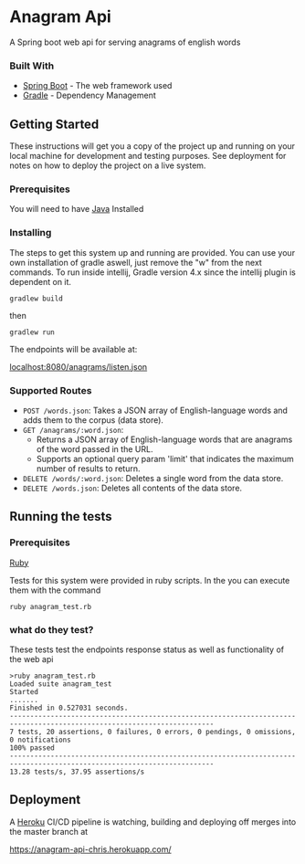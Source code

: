 # Anagram Api

A Spring boot web api for serving anagrams of english words

### Built With

* [Spring Boot](https://spring.io/) - The web framework used
* [Gradle](https://gradle.org/) - Dependency Management

## Getting Started

These instructions will get you a copy of the project up and running on your local machine for development and testing purposes. See deployment for notes on how to deploy the project on a live system.

### Prerequisites

You will need to have [Java](https://www.oracle.com/technetwork/java/javase/downloads/jdk12-downloads-5295953.html) Installed

### Installing

The steps to get this system up and running are provided. You can use your own installation of gradle aswell, just remove the "w" from the next commands.
 To run inside intellij, Gradle version 4.x since the intellij plugin is dependent on it.

```
gradlew build
```

then 
```
gradlew run
```

The endpoints will be available at:

[localhost:8080/anagrams/listen.json](localhost:8080/anagrams/listen.json)

### Supported Routes
- `POST /words.json`: Takes a JSON array of English-language words and adds them to the corpus (data store).
- `GET /anagrams/:word.json`:
  - Returns a JSON array of English-language words that are anagrams of the word passed in the URL.
  - Supports an optional query param 'limit' that indicates the maximum number of results to return.
- `DELETE /words/:word.json`: Deletes a single word from the data store.
- `DELETE /words.json`: Deletes all contents of the data store.



## Running the tests


### Prerequisites

[Ruby](https://ruby-doc.org/)


Tests for this system were provided in ruby scripts. In the you can execute them with the command 
```
ruby anagram_test.rb
```

### what do they test?

These tests test the endpoints response status as well as functionality of the web api

```
>ruby anagram_test.rb
Loaded suite anagram_test
Started
.......
Finished in 0.527031 seconds.
------------------------------------------------------------------------------------------------------------------------
7 tests, 20 assertions, 0 failures, 0 errors, 0 pendings, 0 omissions, 0 notifications
100% passed
------------------------------------------------------------------------------------------------------------------------
13.28 tests/s, 37.95 assertions/s
```

## Deployment

A [Heroku](https://heroku.com) CI/CD pipeline is watching, building and deploying off merges into the master branch at

https://anagram-api-chris.herokuapp.com/

